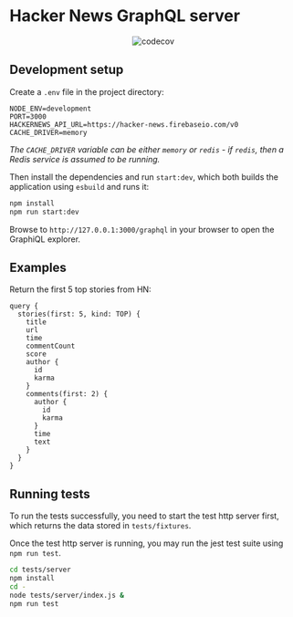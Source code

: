 # Hacker News GraphQL server

<p align="center">
    <img src="https://codecov.io/gh/permafrost-dev/hacker-news-graphql/branch/main/graph/badge.svg?token=7QchRpYsX1" alt="codecov" />
</p>

## Development setup

Create a `.env` file in the project directory:

```
NODE_ENV=development
PORT=3000
HACKERNEWS_API_URL=https://hacker-news.firebaseio.com/v0
CACHE_DRIVER=memory
```

_The `CACHE_DRIVER` variable can be either `memory` or `redis` - if `redis`, then a Redis service is assumed to be running._


Then install the dependencies and run `start:dev`, which both builds the application using `esbuild` and runs it:

```bash
npm install
npm run start:dev
```

Browse to `http://127.0.0.1:3000/graphql` in your browser to open the GraphiQL explorer.


## Examples

Return the first 5 top stories from HN:

```gql
query {
  stories(first: 5, kind: TOP) {
    title
    url
    time
    commentCount
    score
    author {
      id
      karma
    }
    comments(first: 2) {
      author {
        id
        karma
      }
      time
      text
    }
  }
}
```


## Running tests

To run the tests successfully, you need to start the test http server first, which returns the data stored in `tests/fixtures`.

Once the test http server is running, you may run the jest test suite using `npm run test`.

```bash
cd tests/server
npm install
cd -
node tests/server/index.js &
npm run test
```

